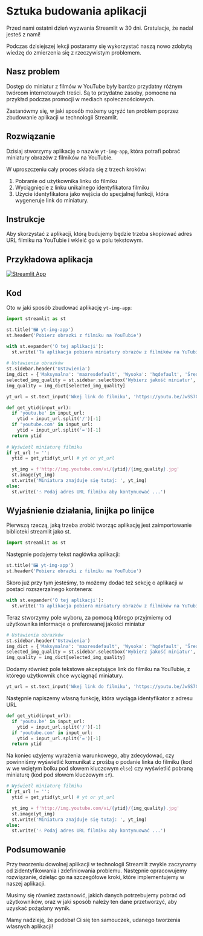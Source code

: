# Sztuka budowania aplikacji

Przed nami ostatni dzień wyzwania Streamlit w 30 dni. Gratulacje, że nadal jesteś z nami!

Podczas dzisiejszej lekcji postaramy się wykorzystać naszą nowo zdobytą wiedzę do zmierzenia się z rzeczywistym problemem.

## Nasz problem

Dostęp do miniatur z filmów w YouTube były bardzo przydatny różnym twórcom internetowych treści. Są to przydatne zasoby, pomocne na przykład podczas promocji w mediach społecznościowych.

Zastanówmy się, w jaki sposób możemy ugryźć ten problem poprzez zbudowanie aplikacji w technologii Streamlit.

## Rozwiązanie

Dzisiaj stworzymy aplikację o nazwie `yt-img-app`, która potrafi pobrać miniatury obrazów z filmików na YouTubie.

W uproszczeniu cały proces składa się z trzech kroków:

1. Pobranie od użytkownika linku do filmiku
2. Wyciągnięcie z linku unikalnego identyfikatora filmiku
3. Użycie identyfikatora jako wejścia do specjalnej funkcji, która wygeneruje link do miniatury.


## Instrukcje

Aby skorzystać z aplikacji, którą budujemy będzie trzeba skopiować adres URL filmiku na YouTubie i wkleić go w polu tekstowym.

## Przykładowa aplikacja

[![Streamlit App](https://static.streamlit.io/badges/streamlit_badge_black_white.svg)](https://share.streamlit.io/dataprofessor/yt-img-app/)

## Kod
Oto w jaki sposób zbudować aplikację `yt-img-app`:
```python
import streamlit as st

st.title('🖼️ yt-img-app')
st.header('Pobierz obrazki z filmiku na YouTubie')

with st.expander('O tej aplikacji'):
  st.write('Ta aplikacja pobiera miniatury obrazów z filmików na YuTubie')
  
# Ustawienia obrazków
st.sidebar.header('Ustawienia')
img_dict = {'Maksymalna': 'maxresdefault', 'Wysoka': 'hqdefault', 'Średnia': 'mqdefault', 'Standardowa': 'sddefault'}
selected_img_quality = st.sidebar.selectbox('Wybierz jakość miniatur', ['Maksymalna', 'Wysoka', 'Średnia', 'Standardowa'])
img_quality = img_dict[selected_img_quality]

yt_url = st.text_input('Wkej link do filmiku', 'https://youtu.be/JwSS70SZdyM')

def get_ytid(input_url):
  if 'youtu.be' in input_url:
    ytid = input_url.split('/')[-1]
  if 'youtube.com' in input_url:
    ytid = input_url.split('=')[-1]
  return ytid
    
# Wyświetl miniaturę filmiku
if yt_url != '':
  ytid = get_ytid(yt_url) # yt or yt_url

  yt_img = f'http://img.youtube.com/vi/{ytid}/{img_quality}.jpg'
  st.image(yt_img)
  st.write('Miniatura znajduje się tutaj: ', yt_img)
else:
  st.write('☝️ Podaj adres URL filmiku aby kontynuować ...')
```

## Wyjaśnienie działania, linijka po linijce
Pierwszą rzeczą, jaką trzeba zrobić tworząc aplikację jest zaimportowanie biblioteki streamlit jako st.
```python
import streamlit as st
```

Następnie podajemy tekst nagłówka aplikacji:
```python
st.title('🖼️ yt-img-app')
st.header('Pobierz obrazki z filmiku na YouTubie')
```

Skoro już przy tym jesteśmy, to możemy dodać też sekcję o aplikacji w postaci rozszerzalnego kontenera:
```python
with st.expander('O tej aplikacji'):
  st.write('Ta aplikacja pobiera miniatury obrazów z filmików na YuTubie')
```  

Teraz stworzymy pole wyboru, za pomocą którego przyjmiemy od użytkownika informacje o preferowanej jakości miniatur

```python
# Ustawienia obrazków
st.sidebar.header('Ustawienia')
img_dict = {'Maksymalna': 'maxresdefault', 'Wysoka': 'hqdefault', 'Średnia': 'mqdefault', 'Standardowa': 'sddefault'}
selected_img_quality = st.sidebar.selectbox('Wybierz jakość miniatur', ['Maksymalna', 'Wysoka', 'Średnia', 'Standardowa'])
img_quality = img_dict[selected_img_quality]
```

Dodamy również pole tekstowe akceptujące link do filmiku na YouTubie, z którego użytkownik chce wyciągnąć miniatury.

```python
yt_url = st.text_input('Wkej link do filmiku', 'https://youtu.be/JwSS70SZdyM')
```

Następnie napiszemy własną funkcję, która wyciąga identyfikator z adresu URL
```python
def get_ytid(input_url):
  if 'youtu.be' in input_url:
    ytid = input_url.split('/')[-1]
  if 'youtube.com' in input_url:
    ytid = input_url.split('=')[-1]
  return ytid
```

Na koniec użyjemy wyrażenia warunkowego, aby zdecydować, czy powinniśmy wyświetlić komunikat z prośbą o podanie linka do filmiku (kod w we wciętym bolku pod słowem kluczowym `else`) czy wyświetlić pobraną miniaturę (kod pod słowem kluczowym `if`).

```python
# Wyświetl miniaturę filmiku
if yt_url != '':
  ytid = get_ytid(yt_url) # yt or yt_url

  yt_img = f'http://img.youtube.com/vi/{ytid}/{img_quality}.jpg'
  st.image(yt_img)
  st.write('Miniatura znajduje się tutaj: ', yt_img)
else:
  st.write('☝️ Podaj adres URL filmiku aby kontynuować ...')
```

## Podsumowanie

Przy tworzeniu dowolnej aplikacji w technologii Streamlit zwykle zaczynamy od zidentyfikowania i zdefiniowania problemu. Następnie opracowujemy rozwiązanie, dzieląc go na szczegółowe kroki, które implementujemy w naszej aplikacji.

Musimy się również zastanowić, jakich danych potrzebujemy pobrać od użytkowników, oraz w jaki sposób należy ten dane przetworzyć, aby uzyskać pożądany wynik.

Mamy nadzieję, że podobał Ci się ten samouczek, udanego tworzenia własnych aplikacji!
